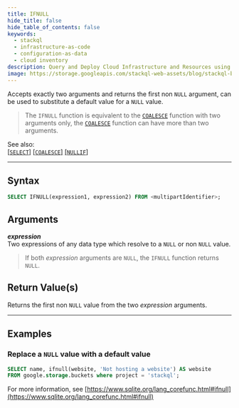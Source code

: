 ```yaml
---
title: IFNULL
hide_title: false
hide_table_of_contents: false
keywords:
  - stackql
  - infrastructure-as-code
  - configuration-as-data
  - cloud inventory
description: Query and Deploy Cloud Infrastructure and Resources using SQL
image: https://storage.googleapis.com/stackql-web-assets/blog/stackql-blog-post-featured-image.png
---
```

Accepts exactly two arguments and returns the first non `NULL` argument, can be used to substitute a default value for a `NULL` value.  

> The `IFNULL` function is equivalent to the [`COALESCE`](/docs/language-spec/functions/general/coalesce) function with two arguments only, the [`COALESCE`](/docs/language-spec/functions/general/coalesce) function can have more than two arguments.

See also:  
[[` SELECT `]](/docs/language-spec/select) [[` COALESCE `]](/docs/language-spec/functions/general/coalesce) [[` NULLIF `]](/docs/language-spec/functions/general/nullif)

* * * 

## Syntax

```sql
SELECT IFNULL(expression1, expression2) FROM <multipartIdentifier>;
```

## Arguments

__*expression*__  
Two expressions of any data type which resolve to a `NULL` or non `NULL` value.

> If both *expression* arguments are `NULL`, the `IFNULL` function returns `NULL`.


## Return Value(s)

Returns the first non `NULL` value from the two *expression* arguments. 

* * *

## Examples

### Replace a `NULL` value with a default value

```sql
SELECT name, ifnull(website, 'Not hosting a website') AS website 
FROM google.storage.buckets where project = 'stackql';
```

For more information, see [https://www.sqlite.org/lang_corefunc.html#ifnull](https://www.sqlite.org/lang_corefunc.html#ifnull)